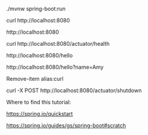 ./mvnw spring-boot:run

curl http://localhost:8080

http://localhost:8080

curl http://localhost:8080/actuator/health

http://localhost:8080/hello

http://localhost:8080/hello?name=Amy

Remove-item alias:curl 

curl -X POST http://localhost:8080/actuator/shutdown

Where to find this tutorial:

https://spring.io/quickstart

https://spring.io/guides/gs/spring-boot#scratch
